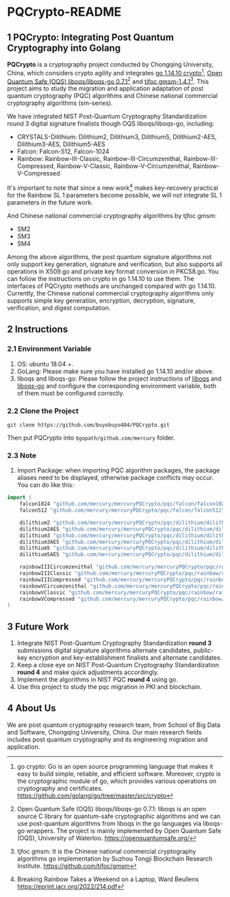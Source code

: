 # PQCrypto-README

## 1 PQCrypto: Integrating Post Quantum Cryptography into Golang

**PQCrypto** is a cryptography project conducted by Chongqing University, China, which considers crypto agility and integrates [go 1.14.10 crypto](https://github.com/golang/go/tree/master/src/crypto)[^1], [Open Quantum Safe (OQS) liboqs/liboqs-go 0.7.1](https://openquantumsafe.org/)[^2] and [tjfoc gmsm-1.4.1](https://github.com/tjfoc/gmsm)[^3]. This project aims to study the migration and application adaptation of post quantum cryptography (PQC) algorithms and Chinese national commercial cryptography algorithms (sm-series).

We have integrated NIST Post-Quantum Cryptography Standardization round 3 digital signature finalists though OQS liboqs/liboqs-go, including:

- CRYSTALS-Dilithium: Dilithium2, Dilithium3, Dilithium5, Dilithium2-AES, Dilithium3-AES, Dilithium5-AES
- Falcon: Falcon-512, Falcon-1024
- Rainbow: Rainbow-III-Classic, Rainbow-III-Circumzenithal, Rainbow-III-Compressed, Rainbow-V-Classic, Rainbow-V-Circumzenithal, Rainbow-V-Compressed

It's important to note that since a new work[^4] makes key-recovery practical for the Rainbow SL 1 parameters become possible, we will not integrate SL 1 parameters in the future work.

And Chinese national commercial cryptography algorithms by tjfoc gmsm:

- SM2
- SM3
- SM4

Among the above algorithms, the post quantum signature algorithms not only support key generation, signature and verification, but also supports all operations in X509.go and private key format conversion in PKCS8.go. You can follow the instructions on crypto in go 1.14.10 to use them. The interfaces of PQCrypto methods are unchanged compared with go 1.14.10. Currently, the Chinese national commercial cryptography algorithms only supports simple key generation, encryption, decryption, signature, verification, and digest computation.

## 2 Instructions

### 2.1 Environment Variable

1. OS: ubuntu 18.04 +.
2. GoLang: Please make sure you have installed go 1.14.10 and/or above.
3. liboqs and liboqs-go: Please follow the project instructions of [liboqs](https://github.com/open-quantum-safe/liboqs) and [liboqs-go](https://github.com/open-quantum-safe/liboqs-go)  and configure the corresponding environment variable, both of them must be configured correctly.

### 2.2 Clone the Project

```
git clone https://github.com/buyobuyo404/PQCrypto.git
```

Then put PQCrypto into `$gopath/github.com/mercury` folder.

### 2.3 Note

1. Import Package: when importing PQC algorithm packages, the package aliases need to be displayed, otherwise package conflicts may occur. You can do like this:

```go
import (
	falcon1024 "github.com/mercury/mercuryPQCrypto/pqc/falcon/falcon1024"
	falcon512 "github.com/mercury/mercuryPQCrypto/pqc/falcon/falcon512"

	dilithium2 "github.com/mercury/mercuryPQCrypto/pqc/dilithium/dilithium2"
	dilithium2AES "github.com/mercury/mercuryPQCrypto/pqc/dilithium/dilithium2AES"
	dilithium3 "github.com/mercury/mercuryPQCrypto/pqc/dilithium/dilithium3"
	dilithium3AES "github.com/mercury/mercuryPQCrypto/pqc/dilithium/dilithium3AES"
	dilithium5 "github.com/mercury/mercuryPQCrypto/pqc/dilithium/dilithium5"
	dilithium5AES "github.com/mercury/mercuryPQCrypto/pqc/dilithium/dilithium5AES"

	rainbowIIICircumzenithal "github.com/mercury/mercuryPQCrypto/pqc/rainbow/rainbowIIICircumzenithal"
	rainbowIIIClassic "github.com/mercury/mercuryPQCrypto/pqc/rainbow/rainbowIIIClassic"
	rainbowIIICompressed "github.com/mercury/mercuryPQCrypto/pqc/rainbow/rainbowIIICompressed"
	rainbowVCircumzenithal "github.com/mercury/mercuryPQCrypto/pqc/rainbow/rainbowVCircumzenithal"
	rainbowVClassic "github.com/mercury/mercuryPQCrypto/pqc/rainbow/rainbowVClassic"
	rainbowVCompressed "github.com/mercury/mercuryPQCrypto/pqc/rainbow/rainbowVCompressed"
)
```

## 3 Future Work

1. Integrate NIST Post-Quantum Cryptography Standardization **round 3** submissions digital signature algorithms alternate candidates, public-key encryption and key-establishment finalists and alternate candidates.
2. Keep a close eye on NIST Post-Quantum Cryptography Standardization **round 4** and make quick adjustments accordingly.
3. Implement the algorithms in NIST PQC **round 4** using go.
4. Use this project to study the pqc migration in PKI and blockchain.

## 4 About Us

We are post quantum cryptography research team, from School of Big Data and Software, Chongqing University, China. Our main research fields includes post quantum cryptography and its engineering migration and application.

[^1]: go crypto: Go is an open source programming language that makes it easy to build simple, reliable, and efficient software. Moreover, crypto is the cryptographic module of go, which provides various operations on cryptography and certificates. https://github.com/golang/go/tree/master/src/crypto
[^2]: Open Quantum Safe (OQS) liboqs/liboqs-go 0.7.1: liboqs is an open source C library for quantum-safe cryptographic algorithms and we can use post-quantum algorithms from liboqs in the go languages via liboqs-go wrappers. The project is mainly implemented by Open Quantum Safe (OQS), University of Waterloo. https://openquantumsafe.org/
[^3]: tjfoc gmsm: It is the Chinese national commercial cryptography algorithms go implementation by Suzhou Tongji Blockchain Research Institute. https://github.com/tjfoc/gmsm
[^4]: Breaking Rainbow Takes a Weekend on a Laptop, Ward Beullens https://eprint.iacr.org/2022/214.pdf
